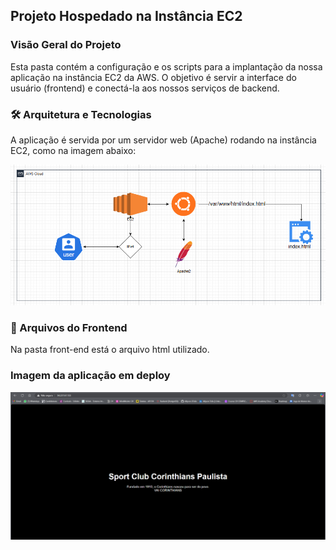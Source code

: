 <h2> Projeto Hospedado na Instância EC2 </h2>
<h3>Visão Geral do Projeto</h3>
<p>Esta pasta contém a configuração e os scripts para a implantação da nossa aplicação na instância EC2 da AWS. O objetivo é servir a interface do usuário (frontend) e conectá-la aos nossos serviços de backend.</p>

<h3>🛠️ Arquitetura e Tecnologias</h3>
<p>A aplicação é servida por um servidor web (Apache) rodando na instância EC2, como na imagem abaixo:</p>
<img src="./img/arquitetura_01.png" >

<h3>📁 Arquivos do Frontend</h3>
<p>Na pasta front-end está o arquivo html utilizado.</p>

<h3>Imagem da aplicação em deploy</h3>
<img src="./img/ex_1.png" >
